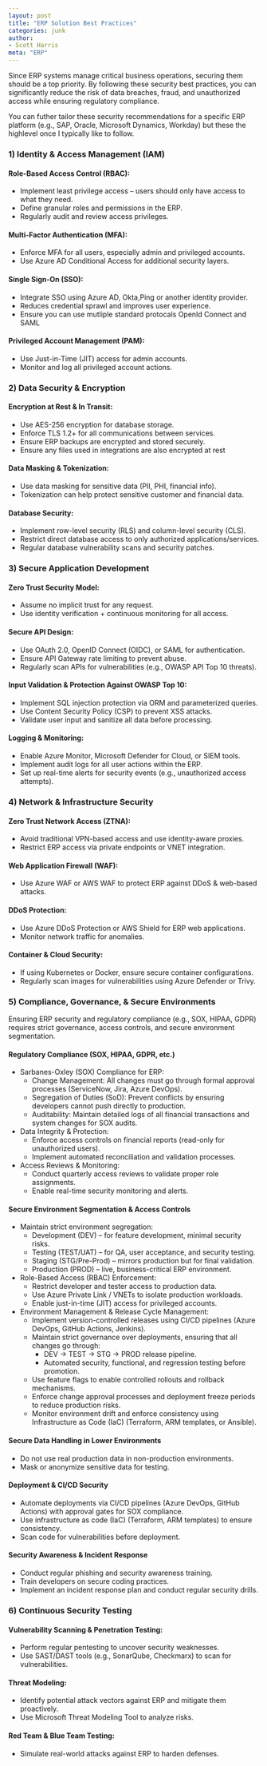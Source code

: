 ```yaml
---
layout: post
title: "ERP Solution Best Practices"
categories: junk
author:
- Scott Harris
meta: "ERP"
---
```


Since ERP systems manage critical business operations, securing them should be a top priority. By following these security best practices, you can significantly reduce the risk of data breaches, fraud, and unauthorized access while ensuring regulatory compliance.

You can futher tailor these security recommendations for a specific ERP platform (e.g., SAP, Oracle, Microsoft Dynamics, Workday) but these the highlevel once I typically like to follow.


### 1) Identity & Access Management (IAM)

#### Role-Based Access Control (RBAC):

- Implement least privilege access – users should only have access to what they need.
- Define granular roles and permissions in the ERP.
- Regularly audit and review access privileges.

#### Multi-Factor Authentication (MFA):

- Enforce MFA for all users, especially admin and privileged accounts.
- Use Azure AD Conditional Access for additional security layers.

#### Single Sign-On (SSO):

- Integrate SSO using Azure AD, Okta,Ping or another identity provider.
- Reduces credential sprawl and improves user experience.
- Ensure you can use mutliple standard protocals OpenId Connect and SAML

#### Privileged Account Management (PAM):

- Use Just-in-Time (JIT) access for admin accounts.
- Monitor and log all privileged account actions.



### 2) Data Security & Encryption

#### Encryption at Rest & In Transit:

- Use AES-256 encryption for database storage.
- Enforce TLS 1.2+ for all communications between services.
- Ensure ERP backups are encrypted and stored securely.
- Ensure any files used in integrations are also encrypted at rest

#### Data Masking & Tokenization:

- Use data masking for sensitive data (PII, PHI, financial info).
- Tokenization can help protect sensitive customer and financial data.

#### Database Security:

- Implement row-level security (RLS) and column-level security (CLS).
- Restrict direct database access to only authorized applications/services.
- Regular database vulnerability scans and security patches.

### 3) Secure Application Development

#### Zero Trust Security Model:

- Assume no implicit trust for any request.
- Use identity verification + continuous monitoring for all access.

#### Secure API Design:

- Use OAuth 2.0, OpenID Connect (OIDC), or SAML for authentication.
- Ensure API Gateway rate limiting to prevent abuse.
- Regularly scan APIs for vulnerabilities (e.g., OWASP API Top 10 threats).

#### Input Validation & Protection Against OWASP Top 10:

- Implement SQL injection protection via ORM and parameterized queries.
- Use Content Security Policy (CSP) to prevent XSS attacks.
- Validate user input and sanitize all data before processing.

#### Logging & Monitoring:

- Enable Azure Monitor, Microsoft Defender for Cloud, or SIEM tools.
- Implement audit logs for all user actions within the ERP.
- Set up real-time alerts for security events (e.g., unauthorized access attempts).

### 4) Network & Infrastructure Security

#### Zero Trust Network Access (ZTNA):

- Avoid traditional VPN-based access and use identity-aware proxies.
- Restrict ERP access via private endpoints or VNET integration.

#### Web Application Firewall (WAF):
- Use Azure WAF or AWS WAF to protect ERP against DDoS & web-based attacks.

#### DDoS Protection:

- Use Azure DDoS Protection or AWS Shield for ERP web applications.
- Monitor network traffic for anomalies.

#### Container & Cloud Security:

- If using Kubernetes or Docker, ensure secure container configurations.
- Regularly scan images for vulnerabilities using Azure Defender or Trivy.


### 5) Compliance, Governance, & Secure Environments
Ensuring ERP security and regulatory compliance (e.g., SOX, HIPAA, GDPR) requires strict governance, access controls, and secure environment segmentation.

#### Regulatory Compliance (SOX, HIPAA, GDPR, etc.)
- Sarbanes-Oxley (SOX) Compliance for ERP:
    - Change Management: All changes must go through formal approval processes (ServiceNow, Jira, Azure DevOps).
    - Segregation of Duties (SoD): Prevent conflicts by ensuring developers cannot push directly to production.
    - Auditability: Maintain detailed logs of all financial transactions and system changes for SOX audits.
- Data Integrity & Protection:
    - Enforce access controls on financial reports (read-only for unauthorized users).
    - Implement automated reconciliation and validation processes.
- Access Reviews & Monitoring:
    - Conduct quarterly access reviews to validate proper role assignments.
    - Enable real-time security monitoring and alerts.

#### Secure Environment Segmentation & Access Controls
- Maintain strict environment segregation:
    - Development (DEV) – for feature development, minimal security risks.
    - Testing (TEST/UAT) – for QA, user acceptance, and security testing.
    - Staging (STG/Pre-Prod) – mirrors production but for final validation.
    - Production (PROD) – live, business-critical ERP environment.
- Role-Based Access (RBAC) Enforcement:
    - Restrict developer and tester access to production data.
    - Use Azure Private Link / VNETs to isolate production workloads.
    - Enable just-in-time (JIT) access for privileged accounts.
- Environment Management & Release Cycle Management:
    - Implement version-controlled releases using CI/CD pipelines (Azure DevOps, GitHub Actions, Jenkins).
    - Maintain strict governance over deployments, ensuring that all changes go through:
        - DEV → TEST → STG → PROD release pipeline.
        - Automated security, functional, and regression testing before promotion.
    - Use feature flags to enable controlled rollouts and rollback mechanisms.
    - Enforce change approval processes and deployment freeze periods to reduce production risks.
    - Monitor environment drift and enforce consistency using Infrastructure as Code (IaC) (Terraform, ARM templates, or Ansible).

#### Secure Data Handling in Lower Environments
- Do not use real production data in non-production environments.
- Mask or anonymize sensitive data for testing.

#### Deployment & CI/CD Security
- Automate deployments via CI/CD pipelines (Azure DevOps, GitHub Actions) with approval gates for SOX compliance.
- Use infrastructure as code (IaC) (Terraform, ARM templates) to ensure consistency.
- Scan code for vulnerabilities before deployment.

#### Security Awareness & Incident Response
- Conduct regular phishing and security awareness training.
- Train developers on secure coding practices.
- Implement an incident response plan and conduct regular security drills.


### 6) Continuous Security Testing

#### Vulnerability Scanning & Penetration Testing:
- Perform regular pentesting to uncover security weaknesses.
- Use SAST/DAST tools (e.g., SonarQube, Checkmarx) to scan for vulnerabilities.

#### Threat Modeling:
- Identify potential attack vectors against ERP and mitigate them proactively.
- Use Microsoft Threat Modeling Tool to analyze risks.

#### Red Team & Blue Team Testing:
- Simulate real-world attacks against ERP to harden defenses.
